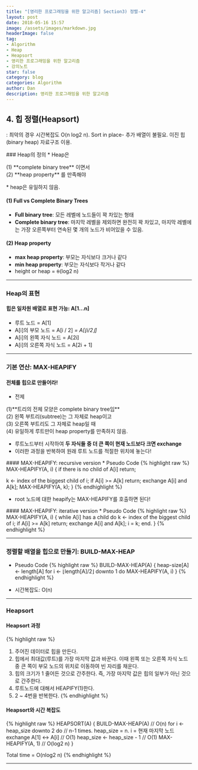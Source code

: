 ```yaml
---
title: "[영리한 프로그래밍을 위한 알고리즘] Section3) 정렬-4"
layout: post
date: 2018-05-16 15:57
image: /assets/images/markdown.jpg
headerImage: false
tag:
- Algorithm
- Heap
- Heapsort
- 영리한 프로그래밍을 위한 알고리즘
- 강의노트
star: false
category: blog
categories: Algorithm
author: Dan
description: 영리한 프로그래밍을 위한 알고리즘
---
```


## 4. 힙 정렬(Heapsort)
: 최악의 경우 시간복잡도 O(n log2 n). Sort in place- 추가 배열이 불필요. 이진 힙(binary heap) 자료구조 이용.

<div class="breaker"></div>
### Heap의 정의
* Heap은
<p>(1) <span class="evidence-skyblue">**complete binary tree**</span> 이면서<br>
(2) <span class="evidence-skyblue">**heap property**</span> 를 만족해야</p>
* heap은 유일하지 않음.

#### (1) Full vs Complete Binary Trees
* **Full binary tree**: 모든 레벨에 노드들이 꽉 차있는 형태
* **Complete binary tree**: 마지막 레벨을 제외하면 완전히 꽉 차있고, 마지막 레벨에는 가장 오른쪽부터 연속된 몇 개의 노드가 비어있을 수 있음.

#### (2) Heap property
* **max heap property**: 부모는 자식보다 크거나 같다
* **min heap property**: 부모는 자식보다 작거나 같다
* height or heap = ⍬(log2 n)

---
### Heap의 표현

#### 힙은 일차원 배열로 표현 가능: A[1...n]
* 루트 노드 = A[1]
* A[i]의 부모 노드 = A[i / 2] *= A[⌊i/2⌋]*
* A[i]의 왼쪽 자식 노드 = A[2i]
* A[i]의 오른쪽 자식 노드 = A[2i + 1]

---
### 기본 연산: MAX-HEAPIFY

#### 전체를 힙으로 만들어라!
* 전제
<p>(1)<span class="evidence-skyblue">**트리의 전체 모양은 complete binary tree임**</span><br>
(2) 왼쪽 부트리(subtree)는 그 자체로 heap이고<br>
(3) 오른쪽 부트리도 그 자체로 heap일 때<br>
(4) 유일하게 루트만이 heap property를 만족하지 않음.</p>

* 루트노드부터 시작하여 <span class="evidence-skyblue">**두 자식들 중 더 큰 쪽이 현재 노드보다 크면 exchange**</span>
* 이러한 과정을 반복하여 원래 루트 노드를 적절한 위치에 놓는다!

<div class="breaker"></div>
#### MAX-HEAPIFY: recursive version
* Pseudo Code
{% highlight raw %}
MAX-HEAPIFY(A, i)
{
  if there is no child of A[i]
    return;

  k ← index of the biggest child of i;
  if A[i] >= A[k]
    return;
  exchange A[i] and A[k];
  MAX-HEAPIFY(A, k);
}
{% endhighlight %}

* root 노드에 대한 heapify는 MAX-HEAPIFY를 호출하면 된다!

<div class="breaker"></div>
#### MAX-HEAPIFY: iterative version
* Pseudo Code
{% highlight raw %}
MAX-HEAPIFY(A, i)
{
  whlie A[i] has a child do
    k ← index of the biggest child of i;
    if A[i] >= A[k]
      return;
    exchange A[i] and A[k];
    i = k;
  end.
}
{% endhighlight %}

---
### 정렬할 배열을 힙으로 만들기: BUILD-MAX-HEAP

* Pseudo Code
{% highlight raw %}
BUILD-MAX-HEAP(A)
{
  heap-size[A] ← length[A]
  for i ← ⌊length[A]/2⌋ downto 1
    do MAX-HEAPIFY(A, i)
}
{% endhighlight %}

* 시간복잡도: O(n)

---
### Heapsort

#### Heapsort 과정
{% highlight raw %}
1) 주어진 데이터로 힙을 만든다.
2) 힙에서 최대값(루트)를 가장 마지막 값과 바꾼다. 이때 왼쪽 또는 오른쪽 자식 노드 중 큰 쪽이 부모 노드의 위치로 이동하여 빈 자리를 채운다.
3) 힙의 크기가 1 줄어든 것으로 간주한다. 즉, 가장 마지막 값은 힙의 일부가 아닌 것으로 간주한다.
4) 루트노드에 대해서 HEAPIFY(1)한다.
5) 2 ~ 4번을 반복한다.
{% endhighlight %}

#### Heapsort와 시간 복잡도
{% highlight raw %}
HEAPSORT(A)
{
  BUILD-MAX-HEAP(A)                   // O(n)
  for i ← heap_size downto 2 do // n-1 times. heap_size = n. i = 현재 마지막 노드
    exchange A[1] ↔️ A[i]               // O(1)
    heap_size ← heap_size - 1     // O(1)
    MAX-HEAPIFY(A, 1)                 // O(log2 n)
}

Total time = O(nlog2 n)
{% endhighlight %}

---
